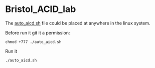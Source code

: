 # Bristol_ACID_lab



The [auto_aicd.sh](auto_aicd.sh) file could be placed at anywhere in the linux system.

Before run it git it a permission:

`chmod +777 ./auto_aicd.sh`

Run it

`./auto_aicd.sh`
